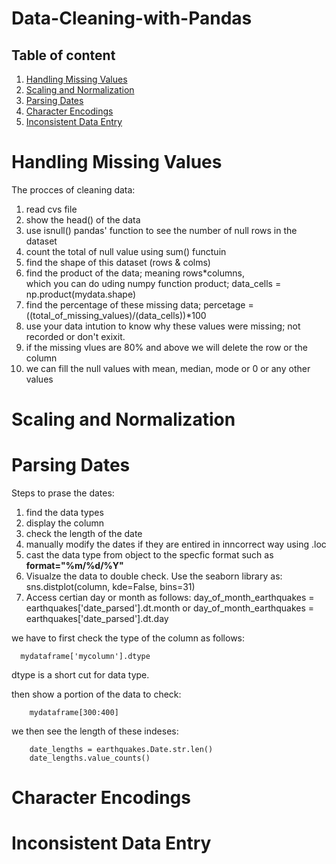 # Data-Cleaning-with-Pandas





## Table of content

1. [Handling Missing Values](#Handling-Missing-Values)
2. [Scaling and Normalization](#Scaling-and-Normalization)
3. [Parsing Dates](#Parsing-Dates)
4. [Character Encodings](#Character-Encodings)
5. [Inconsistent Data Entry](#Inconsistent-Data-Entry)





# Handling Missing Values
The procces of cleaning data: <br>
1. read cvs file
2. show the head() of the data
3. use isnull() pandas' function to see the number of null rows in the dataset
4. count the total of null value using sum() functuin
5. find the shape of this dataset (rows & colms)
6. find the product of the data; meaning rows*columns, <br>
which you can do uding numpy function product; data_cells = np.product(mydata.shape)
7. find the percentage of these missing data; percetage = ((total_of_missing_values)/(data_cells))*100
8. use your data intution to know why these values were missing; not recorded or don't exixit. 
9. if the missing vlues are 80% and above we will delete the row or the column
10. we can fill the null values with mean, median, mode or 0 or any other values


# Scaling and Normalization

# Parsing Dates

Steps to prase the dates:
1. find the data types
2. display the column 
3. check the length of the date 
4. manually modify the dates if they are entired in inncorrect way using .loc
5. cast the data type from object to the specfic format such as <b> format="%m/%d/%Y" </b>
6. Visualze the data to double check. Use the seaborn library as: sns.distplot(column, kde=False, bins=31)
7. Access certian day or month as follows: day_of_month_earthquakes = earthquakes['date_parsed'].dt.month 
or day_of_month_earthquakes = earthquakes['date_parsed'].dt.day


we have to first check the type of the column as follows:

      mydataframe['mycolumn'].dtype

dtype is a short cut for data type.


then show a portion of the data to check:

        mydataframe[300:400]
        
we then see the length of these indeses:

        date_lengths = earthquakes.Date.str.len()
        date_lengths.value_counts()


# Character Encodings

# Inconsistent Data Entry

